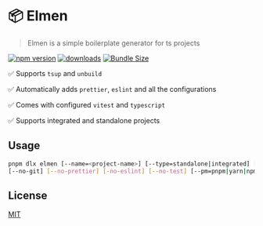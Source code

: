 
# 📦 Elmen
> Elmen is a simple boilerplate generator for ts projects

[![npm version](https://img.shields.io/npm/v/elmen?style=flat&logoColor=009933&color=ccff66)](https://www.npmjs.com/package/elmen)
[![downloads](https://img.shields.io/npm/dt/elmen?style=flat&logoColor=009933&color=ccff66)](https://www.npmjs.com/package/elmen)
[![Bundle Size](https://img.shields.io/bundlephobia/min/elmen?style=flat&logoColor=009933&color=ccff66)](https://bundlephobia.com/package/elmen)

✅ Supports `tsup` and `unbuild`

✅ Automatically adds `prettier`, `eslint` and all the configurations

✅ Comes with configured `vitest` and `typescript`

✅ Supports integrated and standalone projects

## Usage

```bash
pnpm dlx elmen [--name=<project-name>] [--type=standalone|integrated] [--build=tsup|unbuild] 
[--no-git] [--no-prettier] [-no-eslint] [--no-test] [--pm=pnpm|yarn|npm|bun]
```

## License

[MIT](./LICENSE)